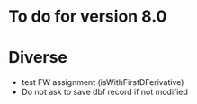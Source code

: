 # To do for version 8.0

  
# Diverse
- test FW assignment (isWithFirstDFerivative)
- Do not ask to save dbf record if not modified